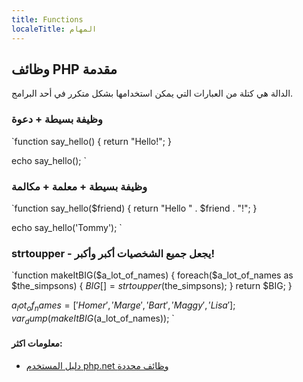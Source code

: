 ```yaml
---
title: Functions
localeTitle: المهام
---
```

## وظائف PHP مقدمة

الدالة هي كتلة من العبارات التي يمكن استخدامها بشكل متكرر في أحد البرامج.

### وظيفة بسيطة + دعوة

 `function say_hello() { 
  return "Hello!"; 
 } 
 
 echo say_hello(); 
` 

### وظيفة بسيطة + معلمة + مكالمة

 `function say_hello($friend) { 
  return "Hello " . $friend . "!"; 
 } 
 
 echo say_hello('Tommy'); 
` 

### strtoupper - يجعل جميع الشخصيات أكبر وأكبر!

 `function makeItBIG($a_lot_of_names) { 
  foreach($a_lot_of_names as $the_simpsons) { 
    $BIG[] = strtoupper($the_simpsons); 
  } 
  return $BIG; 
 } 
 
 $a_lot_of_names = ['Homer', 'Marge', 'Bart', 'Maggy', 'Lisa']; 
 var_dump(makeItBIG($a_lot_of_names)); 
` 

#### معلومات اكثر:

*   [دليل المستخدم php.net وظائف محددة](https://secure.php.net/manual/en/functions.user-defined.php)